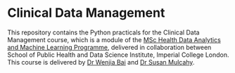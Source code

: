 # Clinical Data Management

This repository contains the Python practicals for the Clinical Data Management course, which is a module of the [MSc Health Data Analytics and Machine Learning Programme](https://www.imperial.ac.uk/study/pg/medicine/health-data-analytics), delivered in collaboration between School of Public Health and Data Science Institute, Imperial College London. This course is delivered by [Dr Wenjia Bai](http://wp.doc.ic.ac.uk/wbai/) and [Dr Susan Mulcahy](http://www.imperial.ac.uk/data-science/about-the-institute/people/staff/).  
